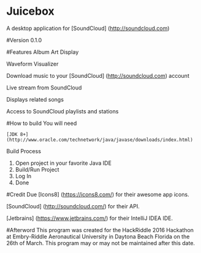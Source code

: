 # Juicebox
A desktop application for [SoundCloud] (http://soundcloud.com)

#Version
0.1.0

#Features
Album Art Display

Waveform Visualizer

Download music to your [SoundCloud] (http://soundcloud.com) account

Live stream from SoundCloud

Displays related songs

Access to SoundCloud playlists and stations

#How to build
You will need

    [JDK 8+] (http://www.oracle.com/technetwork/java/javase/downloads/index.html)

Build Process

1. Open project in your favorite Java IDE
2. Build/Run Project
3. Log In
4. Done

#Credit Due
[Icons8] (https://icons8.com/) for their awesome app icons.

[SoundCloud] (http://soundcloud.com/) for their API.

[Jetbrains] (https://www.jetbrains.com/) for their IntelliJ IDEA IDE.

#Afterword
This program was created for the HackRiddle 2016 Hackathon at Embry-Riddle
Aeronautical University in Daytona Beach Florida on the 26th of March. This
program may or may not be maintained after this date.